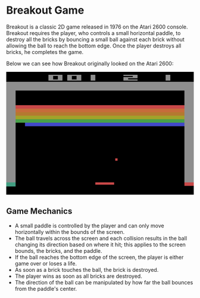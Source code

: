 # Breakout Game

Breakout is a classic 2D game released in 1976 on the Atari 2600 console. Breakout requires the player, who controls a small horizontal paddle, to destroy all the bricks by bouncing a small ball against each brick without allowing the ball to reach the bottom edge. Once the player destroys all bricks, he completes the game.

Below we can see how Breakout originally looked on the Atari 2600:

![breakout2600](docs/assets/breakout2600.png)

## Game Mechanics

- A small paddle is controlled by the player and can only move horizontally within the bounds of the screen.
- The ball travels across the screen and each collision results in the ball changing its direction based on where it hit; this applies to the screen bounds, the bricks, and the paddle.
- If the ball reaches the bottom edge of the screen, the player is either game over or loses a life.
- As soon as a brick touches the ball, the brick is destroyed.
- The player wins as soon as all bricks are destroyed.
- The direction of the ball can be manipulated by how far the ball bounces from the paddle's center.
